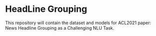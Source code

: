 # HeadLine Grouping

This repository will contain the dataset and models for ACL2021 paper: News Headline Grouping as a Challenging NLU Task.
